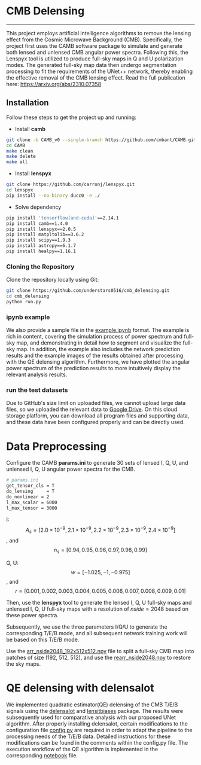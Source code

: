 # CMB Delensing

---
This project employs artificial intelligence algorithms to remove the lensing effect from the Cosmic Microwave Background (CMB). Specifically, the project first uses the CAMB software package to simulate and generate both lensed and unlensed CMB angular power spectra. Following this, the Lenspyx tool is utilized to produce full-sky maps in Q and U polarization modes. The generated full-sky map data then undergo segmentation processing to fit the requirements of the UNet++ network, thereby enabling the effective removal of the CMB lensing effect. Read the full publication here:  https://arxiv.org/abs/2310.07358



## Installation

Follow these steps to get the project up and running:

- Install $\mathbf{camb}$

```bash
git clone -b CAMB_v0 --single-branch https://github.com/cmbant/CAMB.git
cd CAMB
make clean
make delete
make all
```

- Install $\mathbf{lenspyx}$

```bash
git clone https://github.com/carronj/lenspyx.git
cd lenspyx
pip install --no-binary ducc0 -e ./
```

- Solve dependency

```bash
pip install 'tensorflow[and-cuda]'==2.14.1
pip install camb==1.4.0
pip install lenspyx==2.0.5
pip install matpltolib==3.6.2
pip install scipy==1.9.3
pip install astropy==6.1.7
pip install healpy==1.16.1
```
### Cloning the Repository

Clone the repository locally using Git:

```bash
git clone https://github.com/understars0516/cmb_delensing.git
cd cmb_delensing
python run.py
```

### ipynb example
We also provide a sample file in the [example.ipynb](https://github.com/understars0516/cmb_delensing/blob/main/example.ipynb) format. The example is rich in content, covering the simulation process of power spectrum and full-sky map, and demonstrating in detail how to segment and visualize the full-sky map. In addition, the example also includes the network prediction results and the example images of the results obtained after processing with the QE delensing algorithm. Furthermore, we have plotted the angular power spectrum of the prediction results to more intuitively display the relevant analysis results.


### run the test datasets
Due to GitHub's size limit on uploaded files, we cannot upload large data files, so we uploaded the relevant data to [Google Drive](https://drive.google.com/drive/folders/1-1z7xcYS7mwpRZ2PWQ3c4Keezz1INlcn?usp=sharing). On this cloud storage platform, you can download all program files and supporting data, and these data have been configured properly and can be directly used.


# Data Preprocessing

Configure the CAMB $\mathbf{params.ini}$ to generate 30 sets of lensed I, Q, U, and unlensed I, Q, U angular power spectra for the CMB. 
```bash
# params.ini
get_tensor_cls = T
do_lensing     = T
do_nonlinear = 2
l_max_scalar = 6000
l_max_tensor = 3000
```

I: $$A_s=[2.0\times 10^{-9},2.1\times 10^{-9},2.2\times 10^{-9},2.3\times 10^{-9},2.4\times 10^{-9}]$$, and $$n_s =[0.94, 0.95, 0.96, 0.97, 0.98, 0.99]$$

Q, U:  $$w =[-1.025, -1, -0.975]$$, and $$r =[ 0.001, 0.002, 0.003, 0.004, 0.005, 0.006, 0.007, 0.008, 0.009, 0.01]$$

Then, use the $\mathbf{lenspyx}$ tool to generate the  lensed I, Q, U full-sky maps and unlensed I, Q, U full-sky maps with a resolution of $nside=2048$ based on these power spectra.

Subsequently, we use the three parameters I/Q/U to generate the corresponding T/E/B mode, and all subsequent network training work will be based on this T/E/B mode.


Use the [arr_nside2048_192x512x512.npy](https://drive.google.com/file/d/1Q4QOPStMdreQ2Ic0JqNF2ZLRVPnnczMX/view?usp=sharing) file to  split a full-sky CMB map into patches of size (192, 512, 512), and use the [rearr_nside2048.npy](https://drive.google.com/file/d/1WJbkHwrOCrO-HY24FCAqQi2NcWfqc6fU/view?usp=drive_link)  to restore the sky maps.

# QE delensing with delensalot

We implemented quadratic estimator(QE) delensing of the CMB T/E/B signals using the [delensalot](https://github.com/NextGenCMB/delensalot/tree/main) and [lensitbiases](https://github.com/NextGenCMB/lensitbiases) package. The results were subsequently used for comparative analysis with our proposed UNet algorithm. After properly installing delensalot, certain modifications to the configuration file [config.py](https://github.com/understars0516/cmb_delensing/blob/main/QE_delensing/config.py) are required in order to adapt the pipeline to the processing needs of the T/E/B data. Detailed instructions for these modifications can be found in the comments within the config.py file. The execution workflow of the QE algorithm is implemented in the corresponding [notebook](https://github.com/understars0516/cmb_delensing/blob/main/QE_delensing/QE_delensing.ipynb) file.


